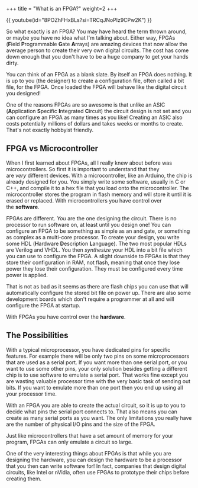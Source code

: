 +++
title = "What is an FPGA?"
weight=2
+++

{{ youtube(id="8POZhFHxBLs?si=TRCqJNoPlz9CPw2K") }}

So what exactly is an FPGA? You may have heard the term thrown around, or maybe you have no idea what I'm talking about. Either way, FPGAs (**F**ield **P**rogrammable **G**ate **A**rrays) are amazing devices that now allow the average person to create their very own digital circuits. The cost has come down enough that you don't have to be a huge company to get your hands dirty.

You can think of an FPGA as a blank slate. By itself an FPGA does nothing. It is up to you (the designer) to create a configuration file, often called a bit file, for the FPGA. Once loaded the FPGA will behave like the digital circuit you designed!

One of the reasons FPGAs are so awesome is that unlike an ASIC (**A**pplication **S**pecific **I**ntegrated **C**ircuit) the circuit design is not set and you can configure an FPGA as many times as you like! Creating an ASIC also costs potentially millions of dollars and takes weeks or months to create. That's not exactly hobbyist friendly.

## FPGA vs Microcontroller

When I first learned about FPGAs, all I really knew about before was microcontrollers. So first it is important to understand that they are _very_ different devices. With a microcontroller, like an Arduino, the chip is already designed for you. You simply write some software, usually in C or C++, and compile it to a hex file that you load onto the microcontroller. The microcontroller stores the program in flash memory and will store it until it is erased or replaced. With microcontrollers you have control over the **software**.

FPGAs are different. _You_ are the one designing the circuit. There is no processor to run software on, at least until you design one! You can configure an FPGA to be something as simple as an and gate, or something as complex as a multi-core processor. To create your design, you write some HDL (**H**ardware **D**escription **L**anguage). The two most popular HDLs are Verilog and VHDL. You then _synthesize_ your HDL into a bit file which you can use to configure the FPGA. A slight downside to FPGAs is that they store their configuration in RAM, not flash, meaning that once they lose power they lose their configuration. They must be configured every time power is applied.

That is not as bad as it seems as there are flash chips you can use that will automatically configure the stored bit file on power up. There are also some development boards which don't require a programmer at all and will configure the FPGA at startup.

With FPGAs you have control over the **hardware**.

## The Possibilities

With a typical microprocessor, you have dedicated pins for specific features. For example there will be only two pins on some microprocessors that are used as a serial port. If you want more than one serial port, or you want to use some other pins, your only solution besides getting a different chip is to use software to emulate a serial port. That works fine except you are wasting valuable processor time with the very basic task of sending out bits. If you want to emulate more than one port then you end up using all your processor time.

With an FPGA you are able to create the actual circuit, so it is up to you to decide what pins the serial port connects to. That also means you can create as many serial ports as you want. The only limitations you really have are the number of physical I/O pins and the size of the FPGA.

Just like microcontrollers that have a set amount of memory for your program, FPGAs can only emulate a circuit so large.

One of the very interesting things about FPGAs is that while you are designing the hardware, you can design the hardware to be a processor that you then can write software for! In fact, companies that design digital circuits, like Intel or nVidia, often use FPGAs to prototype their chips before creating them.